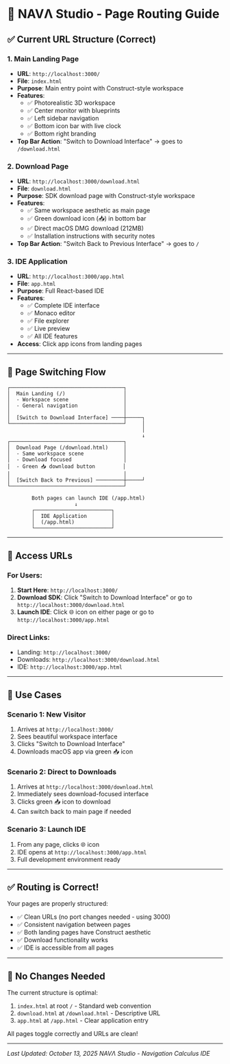 # 🚀 NAVΛ Studio - Page Routing Guide

## ✅ Current URL Structure (Correct)

### **1. Main Landing Page**
- **URL**: `http://localhost:3000/`
- **File**: `index.html`
- **Purpose**: Main entry point with Construct-style workspace
- **Features**:
  - ✅ Photorealistic 3D workspace
  - ✅ Center monitor with blueprints
  - ✅ Left sidebar navigation
  - ✅ Bottom icon bar with live clock
  - ✅ Bottom right branding
- **Top Bar Action**: "Switch to Download Interface" → goes to `/download.html`

### **2. Download Page**
- **URL**: `http://localhost:3000/download.html`
- **File**: `download.html`
- **Purpose**: SDK download page with Construct-style workspace
- **Features**:
  - ✅ Same workspace aesthetic as main page
  - ✅ Green download icon (📥) in bottom bar
  - ✅ Direct macOS DMG download (212MB)
  - ✅ Installation instructions with security notes
- **Top Bar Action**: "Switch Back to Previous Interface" → goes to `/`

### **3. IDE Application**
- **URL**: `http://localhost:3000/app.html`
- **File**: `app.html`
- **Purpose**: Full React-based IDE
- **Features**:
  - ✅ Complete IDE interface
  - ✅ Monaco editor
  - ✅ File explorer
  - ✅ Live preview
  - ✅ All IDE features
- **Access**: Click app icons from landing pages

---

## 🔄 Page Switching Flow

```
┌─────────────────────────────────────┐
│  Main Landing (/)                   │
│  - Workspace scene                  │
│  - General navigation               │
│                                     │
│  [Switch to Download Interface] ────┼─────┐
└─────────────────────────────────────┘     │
                                            │
                                            ↓
┌─────────────────────────────────────┐
│  Download Page (/download.html)     │
│  - Same workspace scene             │
│  - Download focused                 │
│  - Green 📥 download button         │
│                                     │
│  [Switch Back to Previous] ─────────┼─────┘
└─────────────────────────────────────┘

        Both pages can launch IDE (/app.html)
                      ↓
        ┌─────────────────────────┐
        │  IDE Application        │
        │  (/app.html)            │
        └─────────────────────────┘
```

---

## 📍 Access URLs

### **For Users:**
1. **Start Here**: `http://localhost:3000/`
2. **Download SDK**: Click "Switch to Download Interface" or go to `http://localhost:3000/download.html`
3. **Launch IDE**: Click 🌐 icon on either page or go to `http://localhost:3000/app.html`

### **Direct Links:**
- Landing: `http://localhost:3000/`
- Downloads: `http://localhost:3000/download.html`
- IDE: `http://localhost:3000/app.html`

---

## 🎯 Use Cases

### **Scenario 1: New Visitor**
1. Arrives at `http://localhost:3000/`
2. Sees beautiful workspace interface
3. Clicks "Switch to Download Interface"
4. Downloads macOS app via green 📥 icon

### **Scenario 2: Direct to Downloads**
1. Arrives at `http://localhost:3000/download.html`
2. Immediately sees download-focused interface
3. Clicks green 📥 icon to download
4. Can switch back to main page if needed

### **Scenario 3: Launch IDE**
1. From any page, clicks 🌐 icon
2. IDE opens at `http://localhost:3000/app.html`
3. Full development environment ready

---

## ✅ Routing is Correct!

Your pages are properly structured:
- ✅ Clean URLs (no port changes needed - using 3000)
- ✅ Consistent navigation between pages
- ✅ Both landing pages have Construct aesthetic
- ✅ Download functionality works
- ✅ IDE is accessible from all pages

---

## 🔧 No Changes Needed

The current structure is optimal:
1. `index.html` at root `/` - Standard web convention
2. `download.html` at `/download.html` - Descriptive URL
3. `app.html` at `/app.html` - Clear application entry

All pages toggle correctly and URLs are clean!

---

*Last Updated: October 13, 2025*
*NAVΛ Studio - Navigation Calculus IDE*

